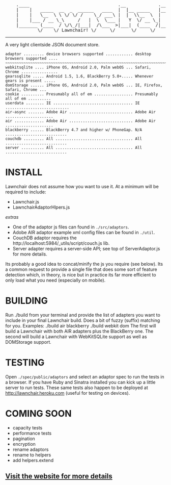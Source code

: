 <pre>
	.____                                 .__            .__         
	|    |   _____  __  _  ______   ____  |  |__ _____   |__|_______ 
	|    |   \__  \ \ \/ \/ /    \_/ ___\ |  |  \\__  \  |  |\_  __ \
	|    |___ / __ \_\     /   |  \  \___ |   Y  \/ __ \_|  | |  | \/
	|_______ (____  / \/\_/|___|  /\___  >|___|  (____  /|__| |__|   
	        \/    \/ Lawnchair! \/     \/      \/     \/             
</pre>

---
A very light clientside JSON document store. 

	adaptor ......... device browsers supported ............ desktop browsers supported ....
	~~~~~~~~~~~~~~~~~~~~~~~~~~~~~~~~~~~~~~~~~~~~~~~~~~~~~~~~~~~~~~~~~~~~~~~~~~~~~~~~~~~~~~~~
	webkitsqlite .... iPhone OS, Android 2.0, Palm webOS ... Safari, Chrome ................
	gearssqlite ..... Android 1.5, 1.6, BlackBerry 5.0+..... Whenever gears is present .....
	domStorage ...... iPhone OS, Android 2.0, Palm webOS ... IE, Firefox, Safari, Chrome ...
	cookie .......... Presumably all of em ................. Presumably all of em ..........
    userdata ........ IE ................................... IE ............................
    air-async ....... Adobe Air ............................ Adobe Air .....................
    air ............. Adobe Air ............................ Adobe Air .....................
    blackberry ...... BlackBerry 4.7 and higher w/ PhoneGap. N/A ...........................
    couchdb ......... All .................................. All ........................... 
    server .......... All .................................. All ...........................

INSTALL
===

Lawnchair does not assume how you want to use it. At a minimum will be required to include:

- Lawnchair.js
- LawnchairAdaptorHlpers.js

*extras*

- One of the adaptor js files can found in `./src/adaptors`.
- Adobe AIR adaptor example xml config files can be found in `./util`.
- CouchDB adaptor requires the http://localhost:5984/_utils/script/couch.js lib.
- Server adapter requires a server-side API; see top of ServerAdaptor.js for more details.

Its probably a good idea to concat/minify the js you require (see below). Its a common request to 
provide a single file that does some sort of feature detection which, in theory, is nice 
but in practice its far more efficient to only load what you need (especially on mobile).

BUILDING
===
Run ./build from your terminal and provide the list of adapters you want to include in your final
Lawnchair build. Does a bit of fuzzy (suffix) matching for you. Examples:
  ./build air blackberry
  ./build webkit dom
The first will build a Lawnchair with both AIR adapters plus the BlackBerry one. The second will
build a Lawnchair with WebKitSQLite support as well as DOMStorage support. 


TESTING
===

Open `./spec/public/adaptors` and select an adaptor spec to run the tests in a browser. If 
you have Ruby and Sinatra installed you can kick up a little server to run tests. These same 
tests also happen to be deployed at http://lawnchair.heroku.com (useful for testing on devices).

COMING SOON
====
- capacity tests
- performance tests
- pagination
- encryption
- rename adaptors
- rename to helpers
- add helpers.extend

[Visit the website for more details](http://brianleroux.github.com/lawnchair)
---

